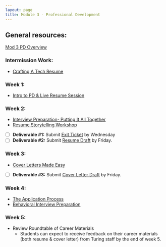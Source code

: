 ```yaml
---
layout: page
title: Module 3 - Professional Development
---
```


## General resources:
[Mod 3 PD Overview](./lessons/pd_overview)

### Intermission Work: 
  * [Crafting A Tech Resume](https://docs.google.com/presentation/d/e/2PACX-1vRDqx6yceiHWcOEiKjEp0Hr43o6yb4WtF60jJFRAOKCeTIbrYf0iA9bDMk1jumn1lMP0R-5MV-wfkMY/pub?start=false&loop=false&delayms=3000&slide=id.p1)

### Week 1:
  * [Intro to PD & Live Resume Session](https://docs.google.com/presentation/d/1hjEDTWnlnZSxC-1SoYqMIhWN7cYH-ObV54v7QU-5rtI/edit#slide=id.p3)
    
### Week 2:
  * [Interview Preparation- Putting It All Together](./lessons/interview_preparation)
  * [Resume Storytelling Workshop](https://docs.google.com/presentation/d/1TPvCPkxJhM_nFzAxbjlDqvSUxlHhrAfmcm4cgxqchgk/edit#slide=id.p)
  * [ ] **Deliverable #1:** Submit [Exit Ticket](https://www.google.com/url?q=https://forms.gle/1WHVG6iiHX6bkfS97&sa=D&source=calendar&ust=1696369633966175&usg=AOvVaw1jc9wNuKyOBWJnI12aUW9u) by Wednesday
  * [ ] **Deliverable #2:** Submit [Resume Draft](https://forms.gle/awwALTSFZKDhs33b8) by Friday.

### Week 3: 
  * [Cover Letters Made Easy](./lessons/coverletters_made_easy)
  * [ ] **Deliverable #3:** Submit [Cover Letter Draft](https://forms.gle/nqNA3quvJ536juik9) by Friday.

### Week 4: 
  * [The Application Process](https://docs.google.com/presentation/d/e/2PACX-1vQQb_NqtACy5ea-EbE8KJX7QA62bpOC_YMB6tzsyL_dRuZqyVLKfAIZkFcLRj9MefGUuvT-WbRUzTQS/pub?start=false&loop=false&delayms=3000)
  * [Behavioral Interview Preparation](./lessons/behavioral_interview_preparation)
 
### Week 5:
  * Review Roundtable of Career Materials 
    * Students can expect to receive feedback on their career materials (both resume & cover letter) from Turing staff by the end of week 5. 
